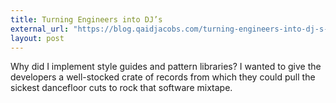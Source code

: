 ```yaml
---
title: Turning Engineers into DJ’s
external_url: "https://blog.qaidjacobs.com/turning-engineers-into-dj-s-a53409b622"
layout: post
---
```


Why did I implement style guides and pattern libraries? I wanted to give the developers a well-stocked crate of records from which they could pull the sickest dancefloor cuts to rock that software mixtape.
